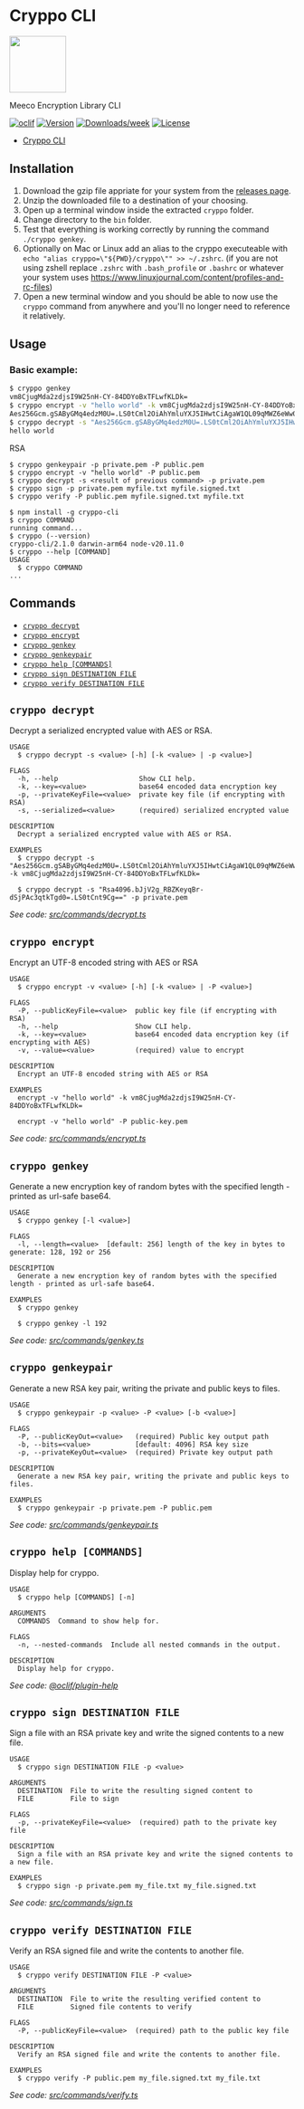 # Cryppo CLI

<img width="100px" src="https://uploads-ssl.webflow.com/5cd5168c6c861f4fc7cfe969/5ddcaba04d724676d8758927_Meeco-Logo-2019-Circle-RGB.svg">

Meeco Encryption Library CLI

[![oclif](https://img.shields.io/badge/cli-oclif-brightgreen.svg)](https://oclif.io)
[![Version](https://img.shields.io/npm/v/cryppo-cli.svg)](https://npmjs.org/package/cryppo-cli)
[![Downloads/week](https://img.shields.io/npm/dw/cryppo-cli.svg)](https://npmjs.org/package/cryppo-cli)
[![License](https://img.shields.io/npm/l/cryppo-cli.svg)](https://github.com/Meeco/cryppo-cli/blob/master/package.json)

<!-- toc -->
* [Cryppo CLI](#cryppo-cli)
<!-- tocstop -->

## Installation

1. Download the gzip file appriate for your system from the [releases page](https://github.com/Meeco/cryppo-cli/releases).
2. Unzip the downloaded file to a destination of your choosing.
3. Open up a terminal window inside the extracted `cryppo` folder.
4. Change directory to the `bin` folder.
5. Test that everything is working correctly by running the command `./cryppo genkey`.
6. Optionally on Mac or Linux add an alias to the cryppo executeable with `echo "alias cryppo=\"${PWD}/cryppo\"" >> ~/.zshrc`. (if you are not
   using zshell replace `.zshrc` with `.bash_profile` or `.bashrc` or whatever your system uses https://www.linuxjournal.com/content/profiles-and-rc-files)
7. Open a new terminal window and you should be able to now use the `cryppo` command from anywhere and you'll no longer need to reference it relatively.

## Usage

### Basic example:

```sh
$ cryppo genkey
vm8CjugMda2zdjsI9W25nH-CY-84DDYoBxTFLwfKLDk=
$ cryppo encrypt -v "hello world" -k vm8CjugMda2zdjsI9W25nH-CY-84DDYoBxTFLwfKLDk=
Aes256Gcm.gSAByGMq4edzM0U=.LS0tCml2OiAhYmluYXJ5IHwtCiAgaW1QL09qMWZ6eWw0cmwwSgphdDogIWJpbmFyeSB8LQogIE5SbjZUQXJ2bitNS1Z5M0FpZEpmWlE9PQphZDogbm9uZQo=
$ cryppo decrypt -s "Aes256Gcm.gSAByGMq4edzM0U=.LS0tCml2OiAhYmluYXJ5IHwtCiAgaW1QL09qMWZ6eWw0cmwwSgphdDogIWJpbmFyeSB8LQogIE5SbjZUQXJ2bitNS1Z5M0FpZEpmWlE9PQphZDogbm9uZQo=" -k vm8CjugMda2zdjsI9W25nH-CY-84DDYoBxTFLwfKLDk=
hello world
```

RSA

```
$ cryppo genkeypair -p private.pem -P public.pem
$ cryppo encrypt -v "hello world" -P public.pem
$ cryppo decrypt -s <result of previous command> -p private.pem
$ cryppo sign -p private.pem myfile.txt myfile.signed.txt
$ cryppo verify -P public.pem myfile.signed.txt myfile.txt
```

<!-- usage -->
```sh-session
$ npm install -g cryppo-cli
$ cryppo COMMAND
running command...
$ cryppo (--version)
cryppo-cli/2.1.0 darwin-arm64 node-v20.11.0
$ cryppo --help [COMMAND]
USAGE
  $ cryppo COMMAND
...
```
<!-- usagestop -->

## Commands

<!-- commands -->
* [`cryppo decrypt`](#cryppo-decrypt)
* [`cryppo encrypt`](#cryppo-encrypt)
* [`cryppo genkey`](#cryppo-genkey)
* [`cryppo genkeypair`](#cryppo-genkeypair)
* [`cryppo help [COMMANDS]`](#cryppo-help-commands)
* [`cryppo sign DESTINATION FILE`](#cryppo-sign-destination-file)
* [`cryppo verify DESTINATION FILE`](#cryppo-verify-destination-file)

## `cryppo decrypt`

Decrypt a serialized encrypted value with AES or RSA.

```
USAGE
  $ cryppo decrypt -s <value> [-h] [-k <value> | -p <value>]

FLAGS
  -h, --help                    Show CLI help.
  -k, --key=<value>             base64 encoded data encryption key
  -p, --privateKeyFile=<value>  private key file (if encrypting with RSA)
  -s, --serialized=<value>      (required) serialized encrypted value

DESCRIPTION
  Decrypt a serialized encrypted value with AES or RSA.

EXAMPLES
  $ cryppo decrypt -s "Aes256Gcm.gSAByGMq4edzM0U=.LS0tCml2OiAhYmluYXJ5IHwtCiAgaW1QL09qMWZ6eWw0cmwwSgphdDogIWJpbmFyeSB8LQogIE5SbjZUQXJ2bitNS1Z5M0FpZEpmWlE9PQphZDogbm9uZQo=" -k vm8CjugMda2zdjsI9W25nH-CY-84DDYoBxTFLwfKLDk=

  $ cryppo decrypt -s "Rsa4096.bJjV2g_RBZKeyqBr-dSjPAc3qtkTgd0=.LS0tCnt9Cg==" -p private.pem
```

_See code: [src/commands/decrypt.ts](https://github.com/Meeco/cryppo-cli/blob/v2.1.0/src/commands/decrypt.ts)_

## `cryppo encrypt`

Encrypt an UTF-8 encoded string with AES or RSA

```
USAGE
  $ cryppo encrypt -v <value> [-h] [-k <value> | -P <value>]

FLAGS
  -P, --publicKeyFile=<value>  public key file (if encrypting with RSA)
  -h, --help                   Show CLI help.
  -k, --key=<value>            base64 encoded data encryption key (if encrypting with AES)
  -v, --value=<value>          (required) value to encrypt

DESCRIPTION
  Encrypt an UTF-8 encoded string with AES or RSA

EXAMPLES
  encrypt -v "hello world" -k vm8CjugMda2zdjsI9W25nH-CY-84DDYoBxTFLwfKLDk=

  encrypt -v "hello world" -P public-key.pem
```

_See code: [src/commands/encrypt.ts](https://github.com/Meeco/cryppo-cli/blob/v2.1.0/src/commands/encrypt.ts)_

## `cryppo genkey`

Generate a new encryption key of random bytes with the specified length - printed as url-safe base64.

```
USAGE
  $ cryppo genkey [-l <value>]

FLAGS
  -l, --length=<value>  [default: 256] length of the key in bytes to generate: 128, 192 or 256

DESCRIPTION
  Generate a new encryption key of random bytes with the specified length - printed as url-safe base64.

EXAMPLES
  $ cryppo genkey

  $ cryppo genkey -l 192
```

_See code: [src/commands/genkey.ts](https://github.com/Meeco/cryppo-cli/blob/v2.1.0/src/commands/genkey.ts)_

## `cryppo genkeypair`

Generate a new RSA key pair, writing the private and public keys to files.

```
USAGE
  $ cryppo genkeypair -p <value> -P <value> [-b <value>]

FLAGS
  -P, --publicKeyOut=<value>   (required) Public key output path
  -b, --bits=<value>           [default: 4096] RSA key size
  -p, --privateKeyOut=<value>  (required) Private key output path

DESCRIPTION
  Generate a new RSA key pair, writing the private and public keys to files.

EXAMPLES
  $ cryppo genkeypair -p private.pem -P public.pem
```

_See code: [src/commands/genkeypair.ts](https://github.com/Meeco/cryppo-cli/blob/v2.1.0/src/commands/genkeypair.ts)_

## `cryppo help [COMMANDS]`

Display help for cryppo.

```
USAGE
  $ cryppo help [COMMANDS] [-n]

ARGUMENTS
  COMMANDS  Command to show help for.

FLAGS
  -n, --nested-commands  Include all nested commands in the output.

DESCRIPTION
  Display help for cryppo.
```

_See code: [@oclif/plugin-help](https://github.com/oclif/plugin-help/blob/v6.0.12/src/commands/help.ts)_

## `cryppo sign DESTINATION FILE`

Sign a file with an RSA private key and write the signed contents to a new file.

```
USAGE
  $ cryppo sign DESTINATION FILE -p <value>

ARGUMENTS
  DESTINATION  File to write the resulting signed content to
  FILE         File to sign

FLAGS
  -p, --privateKeyFile=<value>  (required) path to the private key file

DESCRIPTION
  Sign a file with an RSA private key and write the signed contents to a new file.

EXAMPLES
  $ cryppo sign -p private.pem my_file.txt my_file.signed.txt
```

_See code: [src/commands/sign.ts](https://github.com/Meeco/cryppo-cli/blob/v2.1.0/src/commands/sign.ts)_

## `cryppo verify DESTINATION FILE`

Verify an RSA signed file and write the contents to another file.

```
USAGE
  $ cryppo verify DESTINATION FILE -P <value>

ARGUMENTS
  DESTINATION  File to write the resulting verified content to
  FILE         Signed file contents to verify

FLAGS
  -P, --publicKeyFile=<value>  (required) path to the public key file

DESCRIPTION
  Verify an RSA signed file and write the contents to another file.

EXAMPLES
  $ cryppo verify -P public.pem my_file.signed.txt my_file.txt
```

_See code: [src/commands/verify.ts](https://github.com/Meeco/cryppo-cli/blob/v2.1.0/src/commands/verify.ts)_
<!-- commandsstop -->
